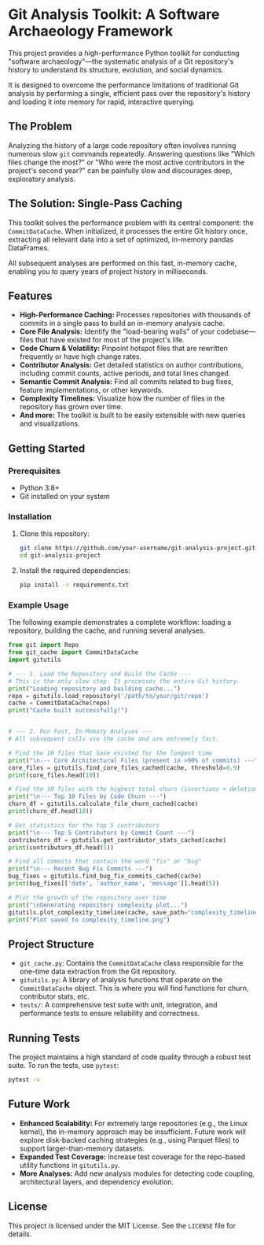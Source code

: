 # Git Analysis Toolkit: A Software Archaeology Framework

This project provides a high-performance Python toolkit for conducting "software archaeology"—the systematic analysis of a Git repository's history to understand its structure, evolution, and social dynamics.

It is designed to overcome the performance limitations of traditional Git analysis by performing a single, efficient pass over the repository's history and loading it into memory for rapid, interactive querying.

## The Problem

Analyzing the history of a large code repository often involves running numerous slow `git` commands repeatedly. Answering questions like "Which files change the most?" or "Who were the most active contributors in the project's second year?" can be painfully slow and discourages deep, exploratory analysis.

## The Solution: Single-Pass Caching

This toolkit solves the performance problem with its central component: the `CommitDataCache`. When initialized, it processes the entire Git history once, extracting all relevant data into a set of optimized, in-memory pandas DataFrames.

All subsequent analyses are performed on this fast, in-memory cache, enabling you to query years of project history in milliseconds.

## Features

- **High-Performance Caching:** Processes repositories with thousands of commits in a single pass to build an in-memory analysis cache.
- **Core File Analysis:** Identify the "load-bearing walls" of your codebase—files that have existed for most of the project's life.
- **Code Churn & Volatility:** Pinpoint hotspot files that are rewritten frequently or have high change rates.
- **Contributor Analysis:** Get detailed statistics on author contributions, including commit counts, active periods, and total lines changed.
- **Semantic Commit Analysis:** Find all commits related to bug fixes, feature implementations, or other keywords.
- **Complexity Timelines:** Visualize how the number of files in the repository has grown over time.
- **And more:** The toolkit is built to be easily extensible with new queries and visualizations.

## Getting Started

### Prerequisites

- Python 3.8+
- Git installed on your system

### Installation

1.  Clone this repository:

    ```bash
    git clone https://github.com/your-username/git-analysis-project.git
    cd git-analysis-project
    ```

2.  Install the required dependencies:
    ```bash
    pip install -r requirements.txt
    ```

### Example Usage

The following example demonstrates a complete workflow: loading a repository, building the cache, and running several analyses.

```python
from git import Repo
from git_cache import CommitDataCache
import gitutils

# --- 1. Load the Repository and Build the Cache ---
# This is the only slow step. It processes the entire Git history.
print("Loading repository and building cache...")
repo = gitutils.load_repository('/path/to/your/git/repo')
cache = CommitDataCache(repo)
print("Cache built successfully!")


# --- 2. Run Fast, In-Memory Analyses ---
# All subsequent calls use the cache and are extremely fast.

# Find the 10 files that have existed for the longest time
print("\n--- Core Architectural Files (present in >90% of commits) ---")
core_files = gitutils.find_core_files_cached(cache, threshold=0.9)
print(core_files.head(10))

# Find the 10 files with the highest total churn (insertions + deletions)
print("\n--- Top 10 Files by Code Churn ---")
churn_df = gitutils.calculate_file_churn_cached(cache)
print(churn_df.head(10))

# Get statistics for the top 5 contributors
print("\n--- Top 5 Contributors by Commit Count ---")
contributors_df = gitutils.get_contributor_stats_cached(cache)
print(contributors_df.head(5))

# Find all commits that contain the word "fix" or "bug"
print("\n--- Recent Bug Fix Commits ---")
bug_fixes = gitutils.find_bug_fix_commits_cached(cache)
print(bug_fixes[['date', 'author_name', 'message']].head(5))

# Plot the growth of the repository over time
print("\nGenerating repository complexity plot...")
gitutils.plot_complexity_timeline(cache, save_path="complexity_timeline.png")
print("Plot saved to complexity_timeline.png")

```

## Project Structure

- `git_cache.py`: Contains the `CommitDataCache` class responsible for the one-time data extraction from the Git repository.
- `gitutils.py`: A library of analysis functions that operate on the `CommitDataCache` object. This is where you will find functions for churn, contributor stats, etc.
- `tests/`: A comprehensive test suite with unit, integration, and performance tests to ensure reliability and correctness.

## Running Tests

The project maintains a high standard of code quality through a robust test suite. To run the tests, use `pytest`:

```bash
pytest -v
```

## Future Work

- **Enhanced Scalability:** For extremely large repositories (e.g., the Linux kernel), the in-memory approach may be insufficient. Future work will explore disk-backed caching strategies (e.g., using Parquet files) to support larger-than-memory datasets.
- **Expanded Test Coverage:** Increase test coverage for the repo-based utility functions in `gitutils.py`.
- **More Analyses:** Add new analysis modules for detecting code coupling, architectural layers, and dependency evolution.

## License

This project is licensed under the MIT License. See the `LICENSE` file for details.
